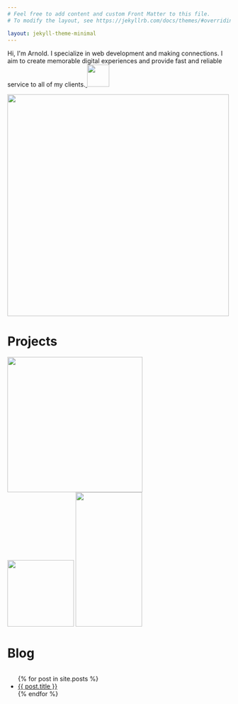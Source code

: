 ```yaml
---
# Feel free to add content and custom Front Matter to this file.
# To modify the layout, see https://jekyllrb.com/docs/themes/#overriding-theme-defaults

layout: jekyll-theme-minimal
---
```

<head>
<link href="https://fonts.googleapis.com/css2?family=Raleway:ital,wght@1,500&display=swap" rel="stylesheet">
</head>
<style>
  #blog-container {
    display: flex;
    flex-direction: column;
  }

  #resource-container {
      display: flex;
      flex-direction: column;
  }

  #project-container {
    display: flex;
    flex-direction: 'row';
    left: -50;
  }

  .header {
    font-family: 'Raleway', sans-serif;
  }

  li {
    font-size: 24px;
  }

  li > a {
    color: black;
    text-decoration: underline solid red;
  }

  #slide-1 {
    margin-bottom: 50;
  }

  #slide-2 {
    margin-left: 10px;
    margin-bottom: 50;
  }

  #main-container {
    display: flex;
    flex-direction: row;
    justify-content: space-around;
  }

  #hero {
    width: 100%;
    height: 50%;
    background-color: #fff;
    padding: 10px;
  }

  #hero p {
  font-family: 'Raleway', sans-serif;
  font-weight: 700;
  font-size: 50px;
  }

  #twitter {
    position: relative;
    top: 10;
  }

  #list {
    list-style: none;
  }

  @media only screen
  and (min-device-width: 375px)
  and (max-device-width: 667px)
  and (-webkit-min-device-pixel-ratio: 2) {
   .hero {
     margin-bottom: 100px;
   }
 }



</style>
<div id='hero'>
  <p>Hi, I'm Arnold. I specialize in web development and making connections. I aim to create memorable digital experiences and provide fast and reliable service to all of my clients.<span><a href="https://twitter.com/Arnold_SandersR">
    <img src="https://b4thestorm.github.io/pages/assets/images/twitter-logo@logotyp.us.svg" width="50px;" id="twitter"></a></span></p>
  <div id='main-container'>
    <img src="../pages/assets/images/ME.jpg" height="500px">
    <div id="resource-container">
    <h1 class="header">Projects</h1>
    <div id="project-container">
      <div class="overlay">
        <div id="slide-1">
          <img src="../pages/assets/images/InstaGarden-LOGO-A.jpg" height="305px"/>
        </div>
      </div>
      <div id="slide-2">
        <img src="../pages/assets/images/proj1_a.png" width="150px;"/>
        <img src="../pages/assets/images/proj1_b.png" height="303px" width="150px;"/>
      </div>
    </div>
    <div id="blog-container">
      <h1 class="header">Blog</h1>
      <ul id='list'>
        {% for post in site.posts %}
          <li>
            <a href="../pages/{{ post.url }}" id='list-item'>{{ post.title }}</a>
          </li>
        {% endfor %}
      </ul>
    </div>
  </div>
  </div>
</div>
